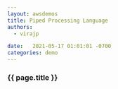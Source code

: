 ```yaml
---
layout: awsdemos
title: Piped Processing Language
authors: 
  - virajp

date:   2021-05-17 01:01:01 -0700
categories: demo
---
```

<h3>{{ page.title }}</h3>

